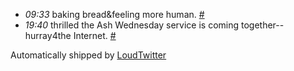 <html><body><ul class="loudtwitter"><li><em>09:33</em> baking bread&amp;feeling more human. <a href="http://twitter.com/merrill517/statuses/1241124102">#</a></li> <li><em>19:40</em> thrilled the Ash Wednesday service is coming together--hurray4the Internet. <a href="http://twitter.com/merrill517/statuses/1243183012">#</a></li></ul>Automatically shipped by <a href="http://www.loudtwitter.com">LoudTwitter</a><img src="http://1241124102.data.loudtwitter.com/72113269833264258" width="1" height="1" border="0" style="display:none;"></body></html>